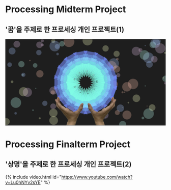 # Processing Midterm Project

## '꿈'을 주제로 한 프로세싱 개인 프로젝트(1) 

![이미지](./result.png)

# Processing Finalterm Project

## '상명'을 주제로 한 프로세싱 개인 프로젝트(2)
  {% include video.html id="https://www.youtube.com/watch?v=Lu0hNYv2sYE" %}  
